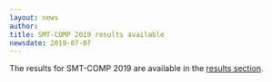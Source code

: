 ```yaml
---
layout: news
author:
title: SMT-COMP 2019 results available
newsdate: 2019-07-07
---
```

The results for SMT-COMP 2019 are available in the [results section](/2019/results).

